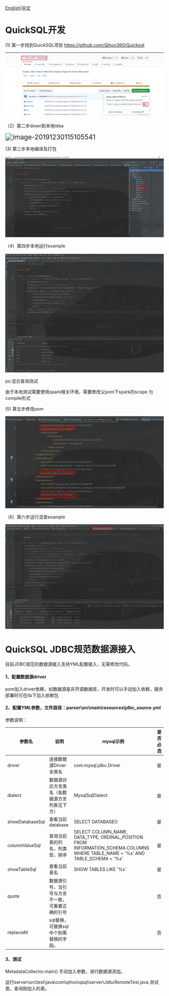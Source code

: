 [English](./develop.md)|[中文](../zh/reference/develop.md)

# QuickSQL开发

(1)  第一步找到QuickSQL项目 https://github.com/Qihoo360/Quicksql 

![image-20191230004559769](../images/develop/image-20191230004559769.png)

（2）第二步down到本地idea

<img src="../../images/develop/image-20191230115105541.png" alt="image-20191230115105541" style="zoom:150%;" />

(3) 第三步本地编译及打包

![image-20191230091435673](../images/develop/image-20191230091435673.png)

（4）第四步本地运行example

![image-20191230091732159](../images/develop/image-20191230091732159.png)

ps:混合查询测试

由于本地测试需要使用spark相关环境，需要修改父pom下spark的scope 为compile形式

(5) 第五步修改pom

![image-20191231172639084](../images/develop/image-20191231172639084.png)

（6）第六步运行混查example

![image-20191231172837518](../images/develop/image-20191231172837518.png)



# QuickSQL JDBC规范数据源接入

目前JDBC规范的数据源接入支持YML配置接入，无需修改代码。

#### 1、配置数据源driver

pom加入driver依赖，如数据源是非开源数据库，开发时可以手动加入依赖，服务部署时可在lib下加入依赖包



#### 2、配置YML参数，文件路径：parser\src\main\resources\jdbc_source.yml

参数说明：

| 参数名          | 说明                                             | mysql示例                                                    | 是否必选 |
| --------------- | ------------------------------------------------ | ------------------------------------------------------------ | -------- |
| driver          | 连接数据源Driver全类名                           | com.mysql.jdbc.Driver                                        | 是       |
| dialect         | 数据源对应方言类名（各数据源方言列表见下方）     | MysqlSqlDialect                                              | 是       |
| showDatabaseSql | 查看当前database                                 | SELECT DATABASE()                                            | 是       |
| columnValueSql  | 查询当前表的列名，列类型，排序                   | SELECT COLUMN_NAME, DATA_TYPE, ORDINAL_POSITION FROM INFORMATION_SCHEMA.COLUMNS WHERE TABLE_NAME = '%s' AND TABLE_SCHEMA = '%s' | 是       |
| showTableSql    | 查看当前表名                                     | SHOW TABLES LIKE '%s'                                        | 是       |
| quote           | 数据源引号，当引号与方言不一致，可重置正确的引号 |                                                              | 否       |
| replaceAll      | sql替换，可替换sql中个别需替换的字段。           |                                                              | 否       |



#### 3、测试 

MetadataCollector.main() 手动加入参数，进行数据源添加。

运行server\src\test\java\com\qihoo\qsql\server\JdbcRemoteTest.java 测试类，查询刚加入的表。